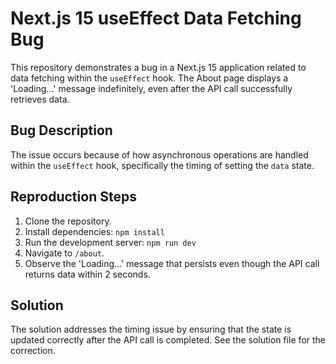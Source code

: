 # Next.js 15 useEffect Data Fetching Bug

This repository demonstrates a bug in a Next.js 15 application related to data fetching within the `useEffect` hook. The About page displays a 'Loading...' message indefinitely, even after the API call successfully retrieves data.

## Bug Description
The issue occurs because of how asynchronous operations are handled within the `useEffect` hook, specifically the timing of setting the `data` state.

## Reproduction Steps
1. Clone the repository.
2. Install dependencies: `npm install`
3. Run the development server: `npm run dev`
4. Navigate to `/about`.
5. Observe the 'Loading...' message that persists even though the API call returns data within 2 seconds.

## Solution
The solution addresses the timing issue by ensuring that the state is updated correctly after the API call is completed.  See the solution file for the correction.